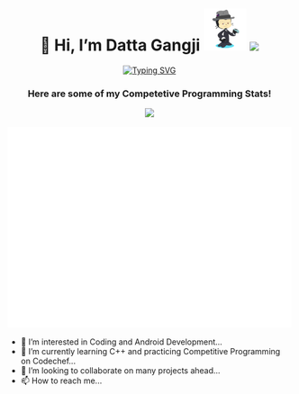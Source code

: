 <h1 align = "center">👋 Hi, I’m Datta Gangji <img src="https://github.com/the-att-21/the-att-21/blob/main/octocat-1674066121381.png" width="75">
<img src = "https://user-images.githubusercontent.com/73097560/115834477-dbab4500-a447-11eb-908a-139a6edaec5c.gif"></h1>



<p align = "center"><a href="https://git.io/typing-svg"><img src="https://readme-typing-svg.demolab.com?font=Fira+Code&pause=1000&center=true&vCenter=true&width=435&lines=Competitive+Programmer%F0%9F%91%A9%F0%9F%8F%BB%E2%80%8D%F0%9F%92%BB;Backend+Enthusiast%F0%9F%A7%90" alt="Typing SVG" /></a></p>


<h3 align = "center"> Here are some of my Competetive Programming Stats! </h3>

<p align = "center">
<a href="https://leetcard.jacoblin.cool/the_att_21?theme=dark"><img src = "https://leetcard.jacoblin.cool/the_att_21?theme=dark"> </a>
</p>

<p align = "center">
<a href="https://raw.githubusercontent.com/the-att-21/cf-stats/main/output/light_card.svg#gh-dark-mode-only"><img src = "https://raw.githubusercontent.com/the-att-21/cf-stats/main/output/light_card.svg#gh-dark-mode-only"> </a>
</p>



- 👀 I’m interested in Coding and Android Development...
- 🌱 I’m currently learning C++ and practicing Competitive Programming on Codechef...
- 💞️ I’m looking to collaborate on many projects ahead...
- 📫 How to reach me...

<!---
the-att-21/the-att-21 is a ✨ special ✨ repository because its `README.md` (this file) appears on your GitHub profile.
You can click the Preview link to take a look at your changes.
--->
